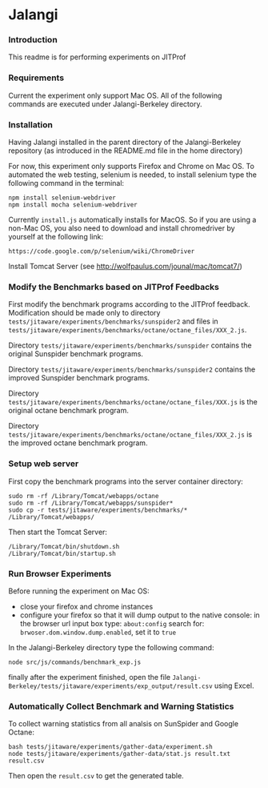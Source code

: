 Jalangi
=======
### Introduction

This readme is for performing experiments on JITProf

### Requirements

Current the experiment only support Mac OS. All of the following commands are executed under Jalangi-Berkeley directory.

### Installation

Having Jalangi installed in the parent directory of the Jalangi-Berkeley repository (as introduced in the README.md file in the home directory)

For now, this experiment only supports Firefox and Chrome on Mac OS.
To automated the web testing, selenium is needed, to install selenium type the following command in the terminal:
```
npm install selenium-webdriver
npm install mocha selenium-webdriver
```
Currently ```install.js``` automatically installs for MacOS. So if you are using a non-Mac OS, you also need to download and install chromedriver by yourself at the following link:
```
https://code.google.com/p/selenium/wiki/ChromeDriver
```

Install Tomcat Server (see http://wolfpaulus.com/jounal/mac/tomcat7/)

### Modify the Benchmarks based on JITProf Feedbacks

First modify the benchmark programs according to the JITProf feedback. Modification should be made only to
directory ```tests/jitaware/experiments/benchmarks/sunspider2``` and files in ```tests/jitaware/experiments/benchmarks/octane/octane_files/XXX_2.js```.

Directory ```tests/jitaware/experiments/benchmarks/sunspider``` contains the original Sunspider benchmark programs.

Directory ```tests/jitaware/experiments/benchmarks/sunspider2``` contains the improved Sunspider benchmark programs.

Directory ```tests/jitaware/experiments/benchmarks/octane/octane_files/XXX.js``` is the original octane benchmark program.

Directory ```tests/jitaware/experiments/benchmarks/octane/octane_files/XXX_2.js``` is the improved octane benchmark program.

### Setup web server

First copy the benchmark programs into the server container directory:

```
sudo rm -rf /Library/Tomcat/webapps/octane
sudo rm -rf /Library/Tomcat/webapps/sunspider*
sudo cp -r tests/jitaware/experiments/benchmarks/* /Library/Tomcat/webapps/
```

Then start the Tomcat Server:

```
/Library/Tomcat/bin/shutdown.sh
/Library/Tomcat/bin/startup.sh
```

### Run Browser Experiments

Before running the experiment on Mac OS:
  * close your firefox and chrome instances
  * configure your firefox so that it will dump output to the native console:
    in the browser url input box type: ```about:config```
    search for: ```brwoser.dom.window.dump.enabled```, set it to ```true```

In the Jalangi-Berkeley directory type the following command:
```
node src/js/commands/benchmark_exp.js
```
finally after the experiment finished, open the file ```Jalangi-Berkeley/tests/jitaware/experiments/exp_output/result.csv``` using Excel.

### Automatically Collect Benchmark and Warning Statistics

To collect warning statistics from all analsis on SunSpider and Google Octane:

```
bash tests/jitaware/experiments/gather-data/experiment.sh
node tests/jitaware/experiments/gather-data/stat.js result.txt result.csv
````
Then open the ```result.csv``` to get the generated table.

